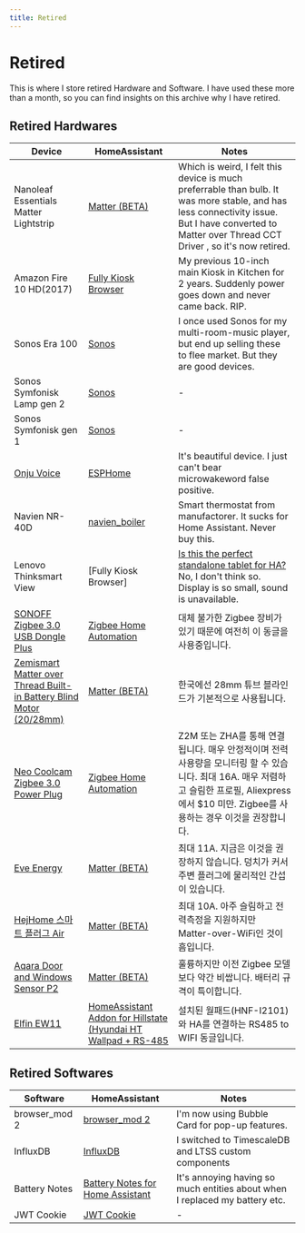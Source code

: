 ```yaml
---
title: Retired
---
```


# Retired

This is where I store retired Hardware and Software. I have used these more than a month, so you can find insights on this archive why I have retired.

## Retired Hardwares

Device | HomeAssistant | Notes
-- | -- | --
Nanoleaf Essentials Matter Lightstrip | [Matter (BETA)](https://www.home-assistant.io/integrations/matter/) | Which is weird, I felt this device is much preferrable than bulb. It was more stable, and has less connectivity issue. But I have converted to Matter over Thread CCT Driver , so it's now retired.
Amazon Fire 10 HD(2017) | [Fully Kiosk Browser](https://www.home-assistant.io/integrations/fully_kiosk/) | My previous 10-inch main Kiosk in Kitchen for 2 years. Suddenly power goes down and never came back. RIP.
Sonos Era 100 | [Sonos](https://www.home-assistant.io/integrations/sonos/) | I once used Sonos for my multi-room-music player, but end up selling these to flee market. But they are good devices.
Sonos Symfonisk Lamp gen 2 | [Sonos](https://www.home-assistant.io/integrations/sonos/) | -
Sonos Symfonisk gen 1 | [Sonos](https://www.home-assistant.io/integrations/sonos/) | -
[Onju Voice](https://github.com/justLV/onju-voice) | [ESPHome](https://www.home-assistant.io/integrations/esphome/) | It's beautiful device. I just can't bear microwakeword false positive.
Navien NR-40D | [navien_boiler](https://github.com/jjang750/navien_boiler) | Smart thermostat from manufactorer. It sucks for Home Assistant. Never buy this.
Lenovo Thinksmart View | [Fully Kiosk Browser] | [Is this the perfect standalone tablet for HA?](https://community.home-assistant.io/t/is-this-the-perfect-standalone-tablet-for-ha/658422/302) No, I don't think so. Display is so small, sound is unavailable.
[SONOFF Zigbee 3.0 USB Dongle Plus](https://sonoff.tech/product/gateway-and-sensors/sonoff-zigbee-3-0-usb-dongle-plus-e/) | [Zigbee Home Automation](https://www.home-assistant.io/integrations/zha/) | 대체 불가한 Zigbee 장비가 있기 때문에 여전히 이 동글을 사용중입니다.
[Zemismart Matter over Thread Built-in Battery Blind Motor (20/28mm)](https://www.zemismart.com/products/mt15b) | [Matter (BETA)](https://www.home-assistant.io/integrations/matter/) | 한국에선 28mm 튜브 블라인드가 기본적으로 사용됩니다.
[Neo Coolcam Zigbee 3.0 Power Plug](https://www.aliexpress.com/item/1005005486450704.html) | [Zigbee Home Automation](https://www.home-assistant.io/integrations/zha) | Z2M 또는 ZHA를 통해 연결됩니다. 매우 안정적이며 전력 사용량을 모니터링 할 수 있습니다. 최대 16A. 매우 저렴하고 슬림한 프로필, Aliexpress에서 $10 미만. Zigbee를 사용하는 경우 이것을 권장합니다.
[Eve Energy](https://www.evehome.com/en/eve-energy) | [Matter (BETA)](https://www.home-assistant.io/integrations/matter/) | 최대 11A. 지금은 이것을 권장하지 않습니다. 덩치가 커서 주변 플러그에 물리적인 간섭이 있습니다.
[HejHome 스마트 플러그 Air](https://hej.life/product/detail.html?product_no=212&cate_no=42&display_group=1) | [Matter (BETA)](https://www.home-assistant.io/integrations/matter/) | 최대 10A. 아주 슬림하고 전력측정을 지원하지만 Matter-over-WiFi인 것이 흠입니다.
[Aqara Door and Windows Sensor P2](https://www.aqara.com/en/product/door-and-window-sensor-p2/) | [Matter (BETA)](https://www.home-assistant.io/integrations/matter/) | 훌륭하지만 이전 Zigbee 모델보다 약간 비쌉니다. 배터리 규격이 특이합니다.
[Elfin EW11](http://www.hi-flying.com/elfin-ew10-elfin-ew11) | [HomeAssistant Addon for Hillstate (Hyundai HT Wallpad + RS-485](https://github.com/YOGYUI/homeassistant-addons/tree/main/homenet-hillstate) | 설치된 월패드(HNF-I2101)와 HA를 연결하는 RS485 to WIFI 동글입니다.


## Retired Softwares

Software | HomeAssistant | Notes
-- | -- | --
browser_mod 2 | [browser_mod 2](https://github.com/thomasloven/hass-browser_mod) | I'm now using Bubble Card for pop-up features.
InfluxDB | [InfluxDB](https://www.home-assistant.io/integrations/influxdb/) | I switched to TimescaleDB and LTSS custom components
Battery Notes | [Battery Notes for Home Assistant](https://github.com/andrew-codechimp/HA-Battery-Notes) | It's annoying having so much entities about when I replaced my battery etc.
JWT Cookie | [JWT Cookie](https://github.com/BigBoot/hass-jwt_cookie) | -